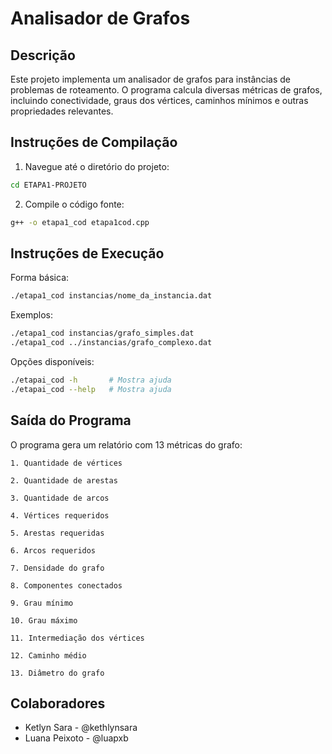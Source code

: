 # Analisador de Grafos

## Descrição

Este projeto implementa um analisador de grafos para instâncias de problemas de roteamento. O programa calcula diversas métricas de grafos, incluindo conectividade, graus dos vértices, caminhos mínimos e outras propriedades relevantes.

## Instruções de Compilação
1. Navegue até o diretório do projeto:
```bash
cd ETAPA1-PROJETO
```
2. Compile o código fonte:
```bash
g++ -o etapa1_cod etapa1cod.cpp 
```

## Instruções de Execução
Forma básica:
```bash
./etapa1_cod instancias/nome_da_instancia.dat
```

Exemplos:
```bash
./etapa1_cod instancias/grafo_simples.dat
./etapa1_cod ../instancias/grafo_complexo.dat
```

Opções disponíveis:
```bash
./etapai_cod -h       # Mostra ajuda
./etapai_cod --help   # Mostra ajuda
```

## Saída do Programa
O programa gera um relatório com 13 métricas do grafo:

    1. Quantidade de vértices

    2. Quantidade de arestas

    3. Quantidade de arcos

    4. Vértices requeridos

    5. Arestas requeridas

    6. Arcos requeridos

    7. Densidade do grafo

    8. Componentes conectados

    9. Grau mínimo

    10. Grau máximo

    11. Intermediação dos vértices

    12. Caminho médio

    13. Diâmetro do grafo

## Colaboradores
- Ketlyn Sara - @kethlynsara
- Luana Peixoto - @luapxb